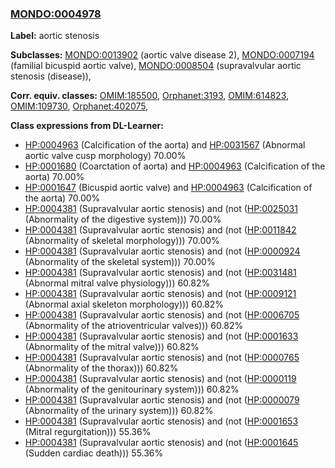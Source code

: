 
### [MONDO:0004978](http://purl.obolibrary.org/obo/MONDO_0004978)
**Label:** aortic stenosis

**Subclasses:** [MONDO:0013902](http://purl.obolibrary.org/obo/MONDO_0013902) (aortic valve disease 2), [MONDO:0007194](http://purl.obolibrary.org/obo/MONDO_0007194) (familial bicuspid aortic valve), [MONDO:0008504](http://purl.obolibrary.org/obo/MONDO_0008504) (supravalvular aortic stenosis (disease)), 

**Corr. equiv. classes:** [OMIM:185500](http://purl.obolibrary.org/obo/OMIM_185500), [Orphanet:3193](http://www.orpha.net/ORDO/Orphanet_3193), [OMIM:614823](http://purl.obolibrary.org/obo/OMIM_614823), [OMIM:109730](http://purl.obolibrary.org/obo/OMIM_109730), [Orphanet:402075](http://www.orpha.net/ORDO/Orphanet_402075), 

**Class expressions from DL-Learner:**

- [HP:0004963](http://purl.obolibrary.org/obo/HP_0004963) (Calcification of the aorta) and [HP:0031567](http://purl.obolibrary.org/obo/HP_0031567) (Abnormal aortic valve cusp morphology) 70.00%
- [HP:0001680](http://purl.obolibrary.org/obo/HP_0001680) (Coarctation of aorta) and [HP:0004963](http://purl.obolibrary.org/obo/HP_0004963) (Calcification of the aorta) 70.00%
- [HP:0001647](http://purl.obolibrary.org/obo/HP_0001647) (Bicuspid aortic valve) and [HP:0004963](http://purl.obolibrary.org/obo/HP_0004963) (Calcification of the aorta) 70.00%
- [HP:0004381](http://purl.obolibrary.org/obo/HP_0004381) (Supravalvular aortic stenosis) and (not ([HP:0025031](http://purl.obolibrary.org/obo/HP_0025031) (Abnormality of the digestive system))) 70.00%
- [HP:0004381](http://purl.obolibrary.org/obo/HP_0004381) (Supravalvular aortic stenosis) and (not ([HP:0011842](http://purl.obolibrary.org/obo/HP_0011842) (Abnormality of skeletal morphology))) 70.00%
- [HP:0004381](http://purl.obolibrary.org/obo/HP_0004381) (Supravalvular aortic stenosis) and (not ([HP:0000924](http://purl.obolibrary.org/obo/HP_0000924) (Abnormality of the skeletal system))) 70.00%
- [HP:0004381](http://purl.obolibrary.org/obo/HP_0004381) (Supravalvular aortic stenosis) and (not ([HP:0031481](http://purl.obolibrary.org/obo/HP_0031481) (Abnormal mitral valve physiology))) 60.82%
- [HP:0004381](http://purl.obolibrary.org/obo/HP_0004381) (Supravalvular aortic stenosis) and (not ([HP:0009121](http://purl.obolibrary.org/obo/HP_0009121) (Abnormal axial skeleton morphology))) 60.82%
- [HP:0004381](http://purl.obolibrary.org/obo/HP_0004381) (Supravalvular aortic stenosis) and (not ([HP:0006705](http://purl.obolibrary.org/obo/HP_0006705) (Abnormality of the atrioventricular valves))) 60.82%
- [HP:0004381](http://purl.obolibrary.org/obo/HP_0004381) (Supravalvular aortic stenosis) and (not ([HP:0001633](http://purl.obolibrary.org/obo/HP_0001633) (Abnormality of the mitral valve))) 60.82%
- [HP:0004381](http://purl.obolibrary.org/obo/HP_0004381) (Supravalvular aortic stenosis) and (not ([HP:0000765](http://purl.obolibrary.org/obo/HP_0000765) (Abnormality of the thorax))) 60.82%
- [HP:0004381](http://purl.obolibrary.org/obo/HP_0004381) (Supravalvular aortic stenosis) and (not ([HP:0000119](http://purl.obolibrary.org/obo/HP_0000119) (Abnormality of the genitourinary system))) 60.82%
- [HP:0004381](http://purl.obolibrary.org/obo/HP_0004381) (Supravalvular aortic stenosis) and (not ([HP:0000079](http://purl.obolibrary.org/obo/HP_0000079) (Abnormality of the urinary system))) 60.82%
- [HP:0004381](http://purl.obolibrary.org/obo/HP_0004381) (Supravalvular aortic stenosis) and (not ([HP:0001653](http://purl.obolibrary.org/obo/HP_0001653) (Mitral regurgitation))) 55.36%
- [HP:0004381](http://purl.obolibrary.org/obo/HP_0004381) (Supravalvular aortic stenosis) and (not ([HP:0001645](http://purl.obolibrary.org/obo/HP_0001645) (Sudden cardiac death))) 55.36%



